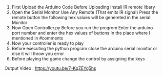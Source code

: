 1) First Upload the Arduino Code Before Uploading install IR remote libary
2) Open the Serial Monitor Use Any Remote (That emits IR signal) 
   Press the remote button the following hex values will be genereted in
   the serial Monitor
3) Now Open Controller.py Before you run the progrom Enter the arduino port
   number and enter the hex values of buttons In the place where I mentioned 
   in #comments
4) Now your controller is ready to play
5) Before executing the python program close the arduino serial monitor or else
   it will throw you error
6) Before playing the game change the control by assigning the keys
   

  Output Video : https://youtu.be/7-KqZEYg5hs
